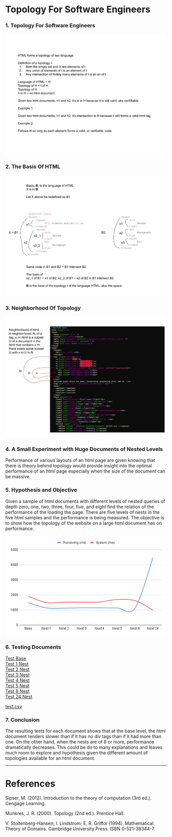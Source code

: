 # Topology For Software Engineers

### 1. Topology For Software Engineers

![01TopologyForSoftwareEngineers](Resources/01TopologyForSoftwareEngineers.jpg)

### 2. The Basis Of HTML

![02TheBasisOfHTML](Resources/02TheBasisOfHTML.jpg)

### 3. Neighborhood Of Topology

![03NeighborhoodOfTopology](Resources/03NeighborhoodOfTopology.jpg)

### 4. A Small Experiment with Huge Documents of Nested Levels

Performance of various layouts of an html page are given knowing that there is theory behind topology would provide insight into the optimal performance of an html page especially when the size of the document can be massive.

### 5. Hypothesis and Objective
Given a sample of html documents with different levels of nested queries of depth zero, one, two, three, four, five, and eight find the relation of the performance of the loading the page. There are five levels of nests in the five html samples and the performance is being measured. The objective is to show how the topology of the website on a large html document has on performance.

![Results of the Chart](Resources/test01chart.png)

### 6. Testing Documents
[Test Base](Resources/test01nest0b.html)\
[Test 1 Nest](Resources/test01nest01.html)\
[Test 2 Nest](Resources/test01nest02.html)\
[Test 3 Nest](Resources/test01nest03.html)\
[Test 4 Nest](Resources/test01nest04.html)\
[Test 5 Nest](Resources/test01nest05.html)\
[Test 8 Nest](Resources/test01nest08.html)\
[Test 24 Nest](Resources/test01nest24.html)

[test.csv](Resources/test.csv)

### 7. Conclusion

The resulting tests for each document shows that at the base level, the html document renders slower than if it has no div tags than if it had more than one. On the other hand, when the nests are of 8 or more, performance dramatically decreases. This could be do to many explanations and leaves much room to explore and hypothesis given the different amount of topologies available for an html document.

-----

# References

Sipser, M. (2012). Introduction to the theory of computation (3rd ed.). Cengage Learning.

Munkres, J. R. (2000). Topology (2nd ed.). Prentice Hall.

V. Stoltenberg-Hansen; I. Lindstrom; E. R. Griffor (1994). Mathematical Theory of Domains. Cambridge University Press. ISBN 0-521-38344-7.
